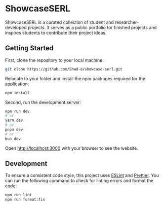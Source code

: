 # ShowcaseSERL

ShowcaseSERL is a curated collection of student and researcher- developed projects. It serves as a public portfolio for finished projects and inspires students to contribute their project ideas.

## Getting Started

First, clone the repository to your local machine:

```bash
git clone https://github.com/Shad-e/showcase-serl.git
```


Relocate to your folder and install the npm packages required for the application:

```bash
npm install
```

Second, run the development server:

```bash
npm run dev
# or
yarn dev
# or
pnpm dev
# or
bun dev
```

Open [http://localhost:3000](http://localhost:3000) with your browser to see the website.

## Development

To ensure a consistent code style, this project uses [ESLint](https://eslint.org/) and [Prettier](https://prettier.io/). You can run the following command to check for linting errors and format the code:

```bash
npm run lint
npm run format:fix
```
